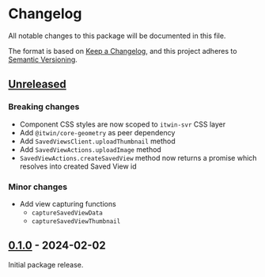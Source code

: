 # Changelog

All notable changes to this package will be documented in this file.

The format is based on [Keep a Changelog](https://keepachangelog.com/en/1.0.0/), and this project adheres to [Semantic Versioning](https://semver.org/spec/v2.0.0.html).

## [Unreleased](https://github.com/iTwin/saved-views/tree/HEAD/packages/saved-views-react)

### Breaking changes

* Component CSS styles are now scoped to `itwin-svr` CSS layer
* Add `@itwin/core-geometry` as peer dependency
* Add `SavedViewsClient.uploadThumbnail` method
* Add `SavedViewActions.uploadImage` method
* `SavedViewActions.createSavedView` method now returns a promise which resolves into created Saved View id

### Minor changes

* Add view capturing functions
    * `captureSavedViewData`
    * `captureSavedViewThumbnail`


## [0.1.0](https://github.com/iTwin/saved-views/tree/v0.1.0-react/packages/saved-views-react) - 2024-02-02

Initial package release.
